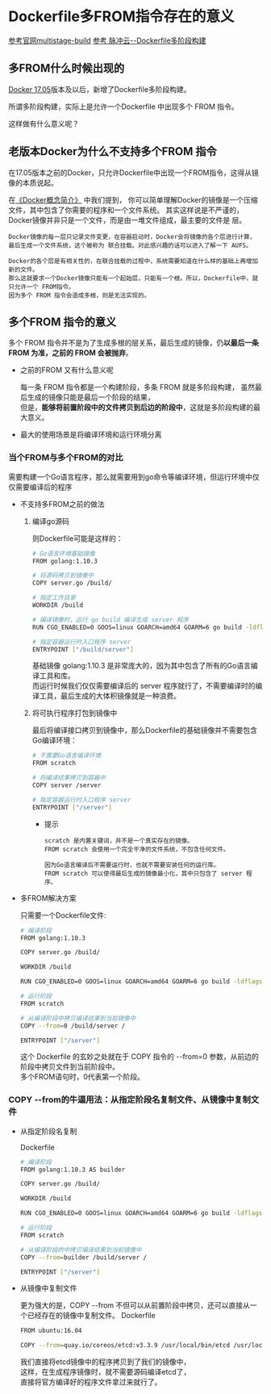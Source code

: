 Dockerfile多FROM指令存在的意义
==

[参考官网multistage-build](https://docs.docker.com/develop/develop-images/multistage-build/)
[参考 脉冲云--Dockerfile多阶段构建](https://maichong.io/help/docker/dockerfile-multi-stage.html)

## 多FROM什么时候出现的
[Docker 17.05](https://docs.docker.com/engine/release-notes/17.05/)版本及以后，新增了Dockerfile多阶段构建。

所谓多阶段构建，实际上是允许一个Dockerfile 中出现多个 FROM 指令。

这样做有什么意义呢？

## 老版本Docker为什么不支持多个FROM 指令

在17.05版本之前的Docker，只允许Dockerfile中出现一个FROM指令，这得从镜像的本质说起。

在[《Docker概念简介》](https://maichong.io/help/docker/induction.html) 中我们提到，
你可以简单理解Docker的镜像是一个压缩文件，其中包含了你需要的程序和一个文件系统。
其实这样说是不严谨的，Docker镜像并非只是一个文件，而是由一堆文件组成，最主要的文件是 层。

```text
Docker镜像的每一层只记录文件变更，在容器启动时，Docker会将镜像的各个层进行计算，
最后生成一个文件系统，这个被称为 联合挂载。对此感兴趣的话可以进入了解一下 AUFS。

Docker的各个层是有相关性的，在联合挂载的过程中，系统需要知道在什么样的基础上再增加新的文件。
那么这就要求一个Docker镜像只能有一个起始层，只能有一个根。所以，Dockerfile中，就只允许一个 FROM指令。
因为多个 FROM 指令会造成多根，则是无法实现的。
```

## 多个FROM 指令的意义
多个 FROM 指令并不是为了生成多根的层关系，最后生成的镜像，仍**以最后一条 FROM 为准，之前的 FROM 会被抛弃**。

* 之前的FROM 又有什么意义呢

    每一条 FROM 指令都是一个构建阶段，多条 FROM 就是多阶段构建， 
    虽然最后生成的镜像只能是最后一个阶段的结果，  
    但是，**能够将前置阶段中的文件拷贝到后边的阶段中**，这就是多阶段构建的最大意义。

* 最大的使用场景是将编译环境和运行环境分离

### 当个FROM与多个FROM的对比
需要构建一个Go语言程序，那么就需要用到go命令等编译环境，但运行环境中仅仅需要编译后的程序

* 不支持多FROM之前的做法
    
    1. 编译go源码
        
        则Dockerfile可能是这样的：
        ```bash
        # Go语言环境基础镜像
        FROM golang:1.10.3
        
        # 将源码拷贝到镜像中
        COPY server.go /build/
        
        # 指定工作目录
        WORKDIR /build
        
        # 编译镜像时，运行 go build 编译生成 server 程序
        RUN CGO_ENABLED=0 GOOS=linux GOARCH=amd64 GOARM=6 go build -ldflags '-w -s' -o server
        
        # 指定容器运行时入口程序 server
        ENTRYPOINT ["/build/server"]
        ```
        基础镜像 golang:1.10.3 是非常庞大的，因为其中包含了所有的Go语言编译工具和库。  
        而运行时候我们仅仅需要编译后的 server 程序就行了，不需要编译时的编译工具，最后生成的大体积镜像就是一种浪费。
    
    2. 将可执行程序打包到镜像中
    
        最后将编译接口拷贝到镜像中，那么Dockerfile的基础镜像并不需要包含Go编译环境：
        ```bash
        # 不需要Go语言编译环境
        FROM scratch
        
        # 将编译结果拷贝到容器中
        COPY server /server
        
        # 指定容器运行时入口程序 server
        ENTRYPOINT ["/server"]
        ```
        
        * 提示
            ```text
            scratch 是内置关键词，并不是一个真实存在的镜像。
            FROM scratch 会使用一个完全干净的文件系统，不包含任何文件。 
  
            因为Go语言编译后不需要运行时，也就不需要安装任何的运行库。 
            FROM scratch 可以使得最后生成的镜像最小化，其中只包含了 server 程序。
            ```
* 多FROM解决方案
    
    只需要一个Dockerfile文件:
    ```bash
    # 编译阶段
    FROM golang:1.10.3
    
    COPY server.go /build/
    
    WORKDIR /build
    
    RUN CGO_ENABLED=0 GOOS=linux GOARCH=amd64 GOARM=6 go build -ldflags '-w -s' -o server
    
    # 运行阶段
    FROM scratch
    
    # 从编译阶段中拷贝编译结果到当前镜像中
    COPY --from=0 /build/server /
    
    ENTRYPOINT ["/server"]
    ```
    这个 Dockerfile 的玄妙之处就在于 COPY 指令的 --from=0 参数，从前边的阶段中拷贝文件到当前阶段中。  
    多个FROM语句时，0代表第一个阶段。
    
### COPY --from的牛逼用法：从指定阶段名复制文件、从镜像中复制文件
* 从指定阶段名复制
    
    Dockerfile
    ```bash
    # 编译阶段
    FROM golang:1.10.3 AS builder
    
    COPY server.go /build/
    
    WORKDIR /build
    
    RUN CGO_ENABLED=0 GOOS=linux GOARCH=amd64 GOARM=6 go build -ldflags '-w -s' -o server
    
    # 运行阶段
    FROM scratch
    
    # 从编译阶段的中拷贝编译结果到当前镜像中
    COPY --from=builder /build/server /
    
    ENTRYPOINT ["/server"]
    ```

* 从镜像中复制文件

    更为强大的是，COPY --from 不但可以从前置阶段中拷贝，还可以直接从一个已经存在的镜像中复制文件。
    Dockerfile
    ```bash
    FROM ubuntu:16.04
    
    COPY --from=quay.io/coreos/etcd:v3.3.9 /usr/local/bin/etcd /usr/local/bin/
    ```
    我们直接将etcd镜像中的程序拷贝到了我们的镜像中，  
    这样，在生成程序镜像时，就不需要源码编译etcd了，  
    直接将官方编译好的程序文件拿过来就行了。
